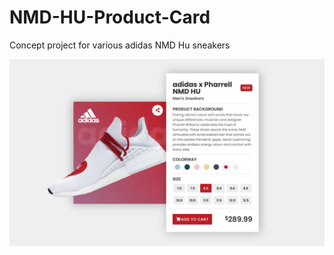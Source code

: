 # NMD-HU-Product-Card
Concept project for various adidas NMD Hu sneakers


![Alt text](/adidas-1.JPG?raw=true "HMU")
